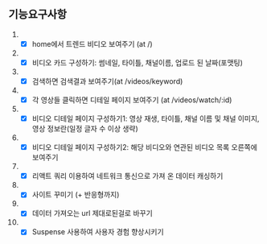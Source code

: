 ## 기능요구사항

1. -[x] home에서 트렌드 비디오 보여주기 (at /)
2. -[x] 비디오 카드 구성하기: 썸네일, 타이틀, 채널이름, 업로드 된 날짜(포맷팅)
3. -[x] 검색하면 검색결과 보여주기(at /videos/keyword)
4. -[x] 각 영상들 클릭하면 디테일 페이지 보여주기 (at /videos/watch/:id)
5. -[x] 비디오 디테일 페이지 구성하기1: 영상 재생, 타이틀, 채널 이름 및 채널 이미지, 영상 정보란(일정 글자 수 이상 생략)
6. -[x] 비디오 디테일 페이지 구성하기2: 해당 비디오와 연관된 비디오 목록 오른쪽에 보여주기
7. -[x] 리액트 쿼리 이용하여 네트워크 통신으로 가져 온 데이터 캐싱하기
8. -[x] 사이트 꾸미기 (+ 반응형까지)
9. -[x] 데이터 가져오는 url 제대로된걸로 바꾸기
10. -[x] Suspense 사용하여 사용자 경험 향상시키기
